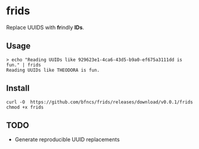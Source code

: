 # frids

Replace UUIDS with **fr**indly **IDs**.

## Usage

```
> echo "Reading UUIDs like 929623e1-4ca6-43d5-b9a0-ef675a3111dd is fun." | frids
Reading UUIDs like THEODORA is fun.
```

## Install

```
curl -O  https://github.com/bfncs/frids/releases/download/v0.0.1/frids
chmod +x frids
```

## TODO

* Generate reproducible UUID replacements
